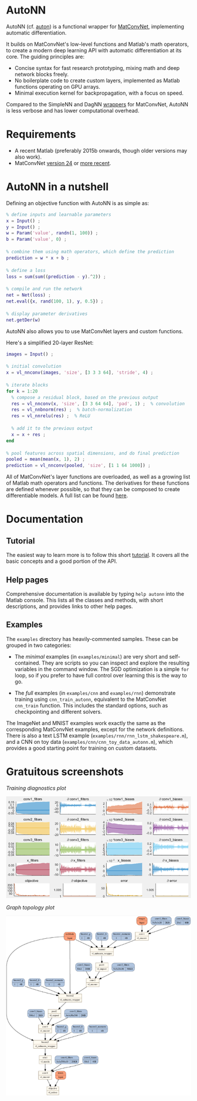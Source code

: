 
# AutoNN #
AutoNN (cf. [auton](https://en.wikipedia.org/wiki/Auton)) is a functional wrapper for [MatConvNet](http://www.vlfeat.org/matconvnet/), implementing automatic differentiation.

It builds on MatConvNet's low-level functions and Matlab's math operators, to create a modern deep learning API with automatic differentiation at its core. The guiding principles are:

- Concise syntax for fast research prototyping, mixing math and deep network blocks freely.
- No boilerplate code to create custom layers, implemented as Matlab functions operating on GPU arrays.
- Minimal execution kernel for backpropagation, with a focus on speed.

Compared to the SimpleNN and DagNN [wrappers](http://www.vlfeat.org/matconvnet/wrappers/) for MatConvNet, AutoNN is less verbose and has lower computational overhead.


# Requirements #

* A recent Matlab (preferably 2015b onwards, though older versions may also work).
* MatConvNet [version 24](http://www.vlfeat.org/matconvnet/) or [more recent](https://github.com/vlfeat/matconvnet).


# AutoNN in a nutshell #

Defining an objective function with AutoNN is as simple as:

```Matlab
% define inputs and learnable parameters
x = Input() ;
y = Input() ;
w = Param('value', randn(1, 100)) ;
b = Param('value', 0) ;

% combine them using math operators, which define the prediction
prediction = w * x + b ;

% define a loss
loss = sum(sum((prediction - y).^2)) ;

% compile and run the network
net = Net(loss) ;
net.eval({x, rand(100, 1), y, 0.5}) ;

% display parameter derivatives
net.getDer(w)
```

AutoNN also allows you to use MatConvNet layers and custom functions.

Here's a simplified 20-layer ResNet:

```Matlab
images = Input() ;

% initial convolution
x = vl_nnconv(images, 'size', [3 3 3 64], 'stride', 4) ;

% iterate blocks
for k = 1:20
  % compose a residual block, based on the previous output
  res = vl_nnconv(x, 'size', [3 3 64 64], 'pad', 1) ;  % convolution
  res = vl_nnbnorm(res) ;  % batch-normalization
  res = vl_nnrelu(res) ;  % ReLU
  
  % add it to the previous output
  x = x + res ;
end

% pool features across spatial dimensions, and do final prediction
pooled = mean(mean(x, 1), 2) ;
prediction = vl_nnconv(pooled, 'size', [1 1 64 1000]) ;
```

All of MatConvNet's layer functions are overloaded, as well as a growing list of Matlab math operators and functions. The derivatives for these functions are defined whenever possible, so that they can be composed to create differentiable models. A full list can be found [here](matlab/@Layer/methods.txt).


# Documentation #

## Tutorial ##

The easiest way to learn more is to follow this short [tutorial](doc/TUTORIAL.md). It covers all the basic concepts and a good portion of the API.


## Help pages ##

Comprehensive documentation is available by typing `help autonn` into the Matlab console. This lists all the classes and methods, with short descriptions, and provides links to other help pages.


## Examples ##

The `examples` directory has heavily-commented samples. These can be grouped in two categories:

- The *minimal* examples (in `examples/minimal`) are very short and self-contained. They are scripts so you can inspect and explore the resulting variables in the command window. The SGD optimization is a simple `for` loop, so if you prefer to have full control over learning this is the way to go.

- The *full* examples (in `examples/cnn` and `examples/rnn`) demonstrate training using `cnn_train_autonn`, equivalent to the MatConvNet `cnn_train` function. This includes the standard options, such as checkpointing and different solvers.

The ImageNet and MNIST examples work exactly the same as the corresponding MatConvNet examples, except for the network definitions. There is also a text LSTM example (`examples/rnn/rnn_lstm_shakespeare.m`), and a CNN on toy data (`examples/cnn/cnn_toy_data_autonn.m`), which provides a good starting point for training on custom datasets.


# Gratuitous screenshots #

*Training diagnostics plot*

![Diagnostics](doc/diagnostics.png)

*Graph topology plot*

![Graph](doc/graph.png)
